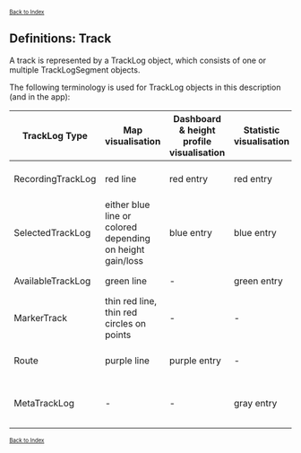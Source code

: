 <small><small>[Back to Index](../index.md)</small></small>

## Definitions: Track

A track is represented by a TrackLog object, which consists of one or multiple TrackLogSegment 
objects.

The following terminology is used for TrackLog objects in this description (and in the app):

|  TrackLog Type |  Map visualisation | Dashboard & height profile visualisation | Statistic visualisation | Description |
|---|---|---|---|---|
| RecordingTrackLog | red line | red entry| red entry | track with currently ongoing recording action |
| SelectedTrackLog | either blue line or colored depending on height gain/loss | blue entry | blue entry | one specific TrackLog from the amount of AvailableTrackLogs |
| AvailableTrackLog | green line | - | green entry | currently visible track log |
| MarkerTrack | thin red line, thin red circles on points | - | - | Track from marked points for planning |
| Route | purple line | purple entry | - | calculated route based on MarkerTrack |
| MetaTrackLog | - | - | gray entry | track log from meta files (exists for each known track) |

<small><small>[Back to Index](../index.md)</small></small>